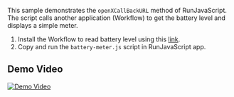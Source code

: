 This sample demonstrates the `openXCallBackURL` method of RunJavaScript. The script calls another application (Workflow) to get the battery level and displays a simple meter.

1. Install the Workflow to read battery level using this [link][1].
2. Copy and run the `battery-meter.js` script in RunJavaScript app.

[1]: https://workflow.is/workflows/3031147491d54c0dbc40252257cf23f2
[2]: https://youtu.be/ZcAccZEdp0c

## Demo Video
[![Demo Video](https://img.youtube.com/vi/ZcAccZEdp0c/0.jpg)](https://www.youtube.com/watch?v=ZcAccZEdp0c)
